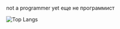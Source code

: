 not a programmer yet
еще не программист

![Top Langs](https://github-readme-stats.vercel.app/api/top-langs/?username=ТВОЙ_GITHUB_ЮЗЕРНЕЙМ&layout=compact)
